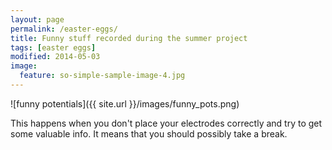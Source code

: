```yaml
---
layout: page
permalink: /easter-eggs/
title: Funny stuff recorded during the summer project
tags: [easter eggs]
modified: 2014-05-03
image:
  feature: so-simple-sample-image-4.jpg
---
```

![funny potentials]({{ site.url }}/images/funny_pots.png)

This happens when you don't place your electrodes correctly and try to get some valuable info. It means that you should possibly take a break.
